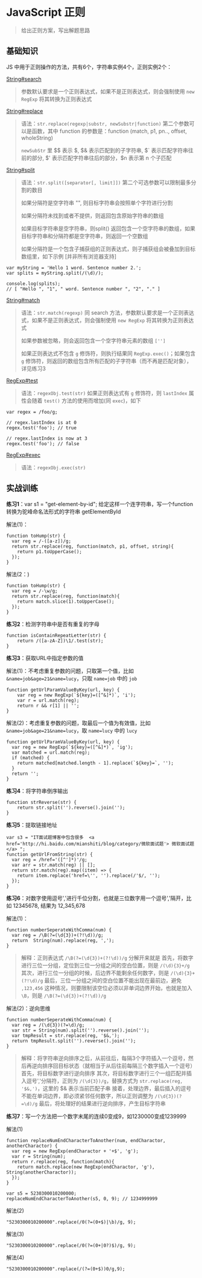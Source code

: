 # JavaScript 正则

> 给出正则方案，写出解题思路

## 基础知识

JS 中用于正则操作的方法，共有6个，字符串实例4个，正则实例2个：

[String#search](http://devdocs.io/javascript/global_objects/string/search)
> 参数默认要求是一个正则表达式，如果不是正则表达式，则会强制使用 `new RegExp` 将其转换为正则表达式

[String#replace](http://devdocs.io/javascript/global_objects/string/replace)
> 语法：`str.replace(regexp|substr, newSubstr|function)` 
> 第二个参数可以是函数，其中 function 的参数是：function (match, p1, pn.., offset, wholeString)
> 
> `newSubStr` 里 \$\$ 表示 \$, \$& 表示匹配到的子字符串, \$\` 表示匹配字符串往前的部分, \$' 表示匹配字符串往后的部分，\$n 表示第 n 个子匹配

[String#split](http://devdocs.io/javascript/global_objects/string/split)
> 语法：`str.split([separator[, limit]])`
> 第二个可选参数可以限制最多分割的数目
> 
> 如果分隔符是空字符串 "", 则目标字符串会按照单个字符进行分割
> 
> 如果分隔符未找到或者不提供，则返回包含原始字符串的数组
> 
> 如果目标字符串是空字符串，则split() 返回包含一个空字符串的数组，如果目标字符串和分隔符都是空字符串，则返回一个空数组
>
> 如果分隔符是一个包含子捕获组的正则表达式，则子捕获组会被叠加到目标数组里，如下示例 [并非所有浏览器支持]

```
var myString = 'Hello 1 word. Sentence number 2.';
var splits = myString.split(/(\d)/);

console.log(splits);
// [ "Hello ", "1", " word. Sentence number ", "2", "." ]
```


[String#match](http://devdocs.io/javascript/global_objects/string/match)

> 语法：`str.match(regexp)`
> 同 search 方法，参数默认要求是一个正则表达式，如果不是正则表达式，则会强制使用 `new RegExp` 将其转换为正则表达式
> 
> 如果参数被忽略，则会返回包含一个空字符串元素的数组 `['']`
> 
> 如果正则表达式不包含 `g` 修饰符，则执行结果同 `RegExp.exec()`；如果包含 `g` 修饰符，则返回的数组包含所有匹配的子字符串（而不再是匹配对象），详见练习3
> 

[RegExp#test](http://devdocs.io/javascript/global_objects/regexp/test)

> 语法：`regexObj.test(str)`
> 如果正则表达式有 `g` 修饰符，则 `lastIndex` 属性会随着 `test()` 方法的使用而增加(同 `exec`)，如下

```
var regex = /foo/g;

// regex.lastIndex is at 0
regex.test('foo'); // true

// regex.lastIndex is now at 3
regex.test('foo'); // false
```

[RegExp#exec](http://devdocs.io/javascript/global_objects/regexp/exec)

> 语法：`regexObj.exec(str)`

## 实战训练

**练习1**：var s1 = "get-element-by-id"; 给定这样一个连字符串，写一个function转换为驼峰命名法形式的字符串 getElementById

解法(1)：

```
function toHump(str) {
  var reg = /-([a-z])/g;
  return str.replace(reg, function(match, p1, offset, string){
    return p1.toUpperCase();
  });
}
```

解法(2：)

```
function toHump(str) {
  var reg = /-\w/g;
  return str.replace(reg, function(match){
    return match.slice(1).toUpperCase();
  });
}
```

**练习2**：检测字符串中是否有重复的字母

```
function isContainRepeatLetter(str) {
    return /([a-zA-Z])\1/.test(str);
}
```

**练习3**：获取URL中指定参数的值

解法(1)：不考虑重复参数的问题，只取第一个值，比如 `&name=job&age=21&name=lucy`，只取 `name=job` 中的 `job`

```
function getUrlParamValueByKey(url, key) {
    var reg = new RegExp(`${key}=([^&]*)`, 'i');
    var r = url.match(reg);
    return r && r[1] || '';
}
```

解法(2)：考虑重复参数的问题，取最后一个值为有效值，比如 `&name=job&age=21&name=lucy`，取 `name=lucy` 中的 `lucy`

```
function getUrlParamValueByKey(url, key) {
  var reg = new RegExp(`${key}=([^&]*)`, 'ig');
  var matched = url.match(reg);
  if (matched) {
    return matched[matched.length - 1].replace(`${key}=`, '');
  }
  return '';
}
```

**练习4**：将字符串倒序输出

```
function strReverse(str) {
    return str.split('').reverse().join('');
}
```

**练习5**：提取链接地址

```
var s3 = "IT面试题博客中包含很多  <a href='http://hi.baidu.com/mianshiti/blog/category/微软面试题'> 微软面试题 </a> ";
function getUrlFromString(str) {
  var reg = /href='([^']*)'/g;
  var arr = str.match(reg) || [];
  return str.match(reg).map((item) => {
    return item.replace('href=\'', '').replace(/'$/, '');
  });
}

```

**练习6**：对数字使用逗号','进行千位分割，也就是三位数字用一个逗号','隔开，比如 12345678, 结果为 12,345,678

解法(1)：

```
function numberSeperateWithComma(num) {
  var reg = /\B(?=(\d{3})+(?!\d))/g;
  return  String(num).replace(reg, ',');
}
```

> 解释：正则表达式 `/\B(?=(\d{3})+(?!\d))/g` 分解开来就是
> 首先，将数字进行三位一分组，定位到三位一分组之间的空白位置，则是 `/(\d){3}+/g`
> 其次，进行三位一分组的时候，后边界不能剩余任何数字，则是 `/(\d){3}+(?!\d)/g`
> 最后，三位一分组之间的空白位置不能出现在最前边，避免 `,123,456` 这种情况，则要限制该空位必须以非单词边界开始，也就是加入 `\B`，则是 `/\B(?=(\d{3})+(?!\d))/g`

解法(2)：逆向思维

```
function numberSeperateWithComma(num) {
  var reg = /(\d{3})(?=\d)/g;
  var str = String(num).split('').reverse().join('');
  var tmpResult = str.replace(reg, '$&,');
  return tmpResult.split('').reverse().join('');
}
```

> 解释：将字符串逆向排序之后，从前往后，每隔3个字符插入一个逗号，然后再逆向排序回目标状态（就相当于从后往前每隔三个数字插入一个逗号）
> 首先，将目标数字进行逆向排序
> 其次，将目标数字进行三个一组匹配并插入逗号','分隔符，正则为 `/(\d{3})/g`，替换方式为 `str.replace(reg, '$&,')`，这里的 $& 表示当前匹配子串
> 接着，处理边界，最后插入的逗号不能在单词边界，即必须紧邻任何数字，所以正则调整为 `/(\d{3})(?=\d)/g`
> 最后，将处理好的结果进行逆向排序，产生目标字符串


**练习7**：写一个方法把一个数字末尾的连续0变成9，如1230000变成1239999

解法(1)

```
function replaceNumEndCharacterToAnother(num, endCharactor, anotherCharactor) {
  var reg = new RegExp(endCharactor + '+$', 'g');
  var r = String(num);
  return r.replace(reg, function(match){
    return match.replace(new RegExp(endCharactor, 'g'), String(anotherCharactor));
  });
}

var s5 = 5230300010200000;
replaceNumEndCharacterToAnother(s5, 0, 9); // 1234999999
```

解法(2)

```
"5230300010200000".replace(/0(?=(0+$)|\b)/g, 9);
```

解法(3)

```
"5230300010200000".replace(/0(?=(0+|0?)$)/g, 9);
```

解法(4)

```
"5230300010200000".replace(/(?=(0+$))0/g,9);
```


